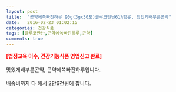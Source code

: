 ```yaml
---
layout: post
title:  "곤약에쏙빠진하루 90g(3gx30포)글루코만난61%함유, 맛있게배부른곤약"
date:   2016-02-23 01:02:15
categories: 건강식품
tags: [글루코만난,곤약에쏙빠진하루,곤약]
comments: true
---
```


<strong><span style="color: rgb(255, 0, 0);">[법정교육 이수, 건강기능식품 영업신고 완료]</span></strong>
<br><br>
맛있게배부른곤약, 곤약에쏙빠진하루입니다.
<br><br>
배송비까지 다 해서 2만6천원에 팝니다.
<br>
<br>
<img class="image" src="https://4.bp.blogspot.com/-8UziBiNDMTk/W-n0i1bar2I/AAAAAAAAAyM/QlwdhbFyhO8-vRQOHsZU2Y7c5dKSDf5_wCLcBGAs/s320/2346234632634.png" alt=""/>
<br>
<br>
<img class="image" src="http://www.nbbang.co.kr/data/webedit/20180808172319_cdzcdcyh.jpg" alt=""/>  